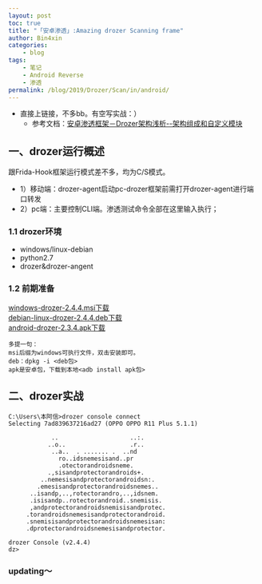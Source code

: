 ```yaml
---
layout: post
toc: true
title: "「安卓渗透」:Amazing drozer Scanning frame"
author: Bin4xin
categories:
    - blog
tags:
    - 笔记
    - Android Reverse
    - 渗透
permalink: /blog/2019/Drozer/Scan/in/android/
---
```



* 直接上链接，不多bb。有空写实战：） 
  - 参考文档：[安卓渗透框架－Drozer架构浅析--架构组成和自定义模块](https://segmentfault.com/a/1190000003756601)


## 一、drozer运行概述
跟Frida-Hook框架运行模式差不多，均为C/S模式。
- 1）移动端：drozer-agent启动pc-drozer框架前需打开drozer-agent进行端口转发
- 2）pc端：主要控制CLI端。渗透测试命令全部在这里输入执行；

### 1.1 drozer环境
- windows/linux-debian
- python2.7
- drozer&drozer-angent	

### 1.2 前期准备
<a href="https://github.com/mwrlabs/drozer/releases/download/2.4.4/drozer-2.4.4.win32.msi">windows-drozer-2.4.4.msi下载</a><br>
<a href="https://github.com/mwrlabs/drozer/releases/download/2.4.4/drozer_2.4.4.deb">debian-linux-drozer-2.4.4.deb下载</a><br>
<a href="https://github.com/mwrlabs/drozer/releases/download/2.3.4/drozer-agent-2.3.4.apk">android-drozer-2.3.4.apk下载</a><br>
```
多提一句：
msi后缀为windows可执行文件，双击安装即可。
deb：dpkg -i <deb包>
apk是安卓包，下载到本地<adb install apk包>
```




## 二、drozer实战
```
C:\Users\本阿信>drozer console connect
Selecting 7ad839637216ad27 (OPPO OPPO R11 Plus 5.1.1)

            ..                    ..:.
           ..o..                  .r..
            ..a..  . ....... .  ..nd
              ro..idsnemesisand..pr
              .otectorandroidsneme.
           .,sisandprotectorandroids+.
         ..nemesisandprotectorandroidsn:.
        .emesisandprotectorandroidsnemes..
      ..isandp,..,rotectorandro,..,idsnem.
      .isisandp..rotectorandroid..snemisis.
      ,andprotectorandroidsnemisisandprotec.
     .torandroidsnemesisandprotectorandroid.
     .snemisisandprotectorandroidsnemesisan:
     .dprotectorandroidsnemesisandprotector.

drozer Console (v2.4.4)
dz>
```

<h3>updating～</h3>

